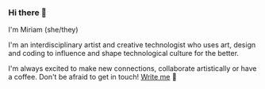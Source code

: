 ### Hi there 👋


I'm Miriam (she/they)

I'm an interdisciplinary artist and creative technologist who uses art, design and coding to influence and shape technological culture for the better.

I'm always excited to make new connections, collaborate artistically or have a coffee. Don't be afraid to get in touch! [Write me](<mailto:polettimiriam@gmail.com> "mail") 💌

